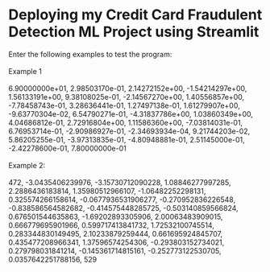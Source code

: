 # Deploying my Credit Card Fraudulent Detection ML Project using Streamlit

Enter the following examples to test the program:
<br>
<br>
Example 1
<br>
<br>
6.90000000e+01,  2.98503170e-01,  2.14272152e+00, -1.54214297e+00,
        1.56133191e+00,  9.38108025e-01, -2.14567270e+00,  1.40556857e+00,
       -7.78458743e-01,  3.28636441e-01,  1.27497138e-01,  1.61279907e+00,
       -9.63770304e-02,  6.54790271e-01, -4.31837786e+00,  1.03860349e+00,
        4.04686812e-01,  2.72916804e+00,  1.11586360e+00, -7.03814031e-01,
        6.76953714e-01, -2.90986927e-01, -2.34693934e-04,  9.21744203e-02,
        5.86205255e-01, -3.97313835e-01, -4.80948881e-01,  2.51145000e-01,
       -2.42278600e-01,  7.80000000e-01
<br>
<br>
Example 2:
<br>
<br>
472,
-3.0435406239976,
-3.15730712090228,
1.08846277997285,
2.2886436183814,
1.35980512966107,
-1.06482252298131,
0.325574266158614,
-0.0677936531906277,
-0.270952836226548,
-0.838586564582682,
-0.414575448285725,
-0.503140859566824,
0.676501544635863,
-1.69202893305906,
2.00063483909015,
0.666779695901966,
0.599717413841732,
1.72532100745514,
0.283344830149495,
2.10233879259444,
0.661695924845707,
0.435477208966341,
1.37596574254306,
-0.293803152734021,
0.279798031841214,
-0.145361714815161,
-0.252773122530705,
0.0357642251788156,
529
